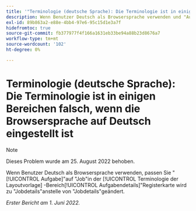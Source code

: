 ```yaml
---
title: '"Terminologie (deutsche Sprache): Die Terminologie ist in einigen Bereichen falsch, wenn die Browsersprache auf Deutsch eingestellt ist.'
description: Wenn Benutzer Deutsch als Browsersprache verwenden und "Aufgabe"in ihrem Bereich für die Terminologie der Layoutvorlage auf "Auftrag"anpassen, ändert sich die Registerkarte "Aufgabendetails"in "Jobdetails"anstelle von "Jobdetails".
exl-id: 89b863a2-e88e-4bb4-97e6-95c15d1e3a7f
hidefromtoc: true
source-git-commit: fb377977f4f166a1631eb33be94a88b23d8676a7
workflow-type: tm+mt
source-wordcount: '102'
ht-degree: 0%

---
```


# Terminologie (deutsche Sprache): Die Terminologie ist in einigen Bereichen falsch, wenn die Browsersprache auf Deutsch eingestellt ist

>[!NOTE]
>
>Dieses Problem wurde am 25. August 2022 behoben.

Wenn Benutzer Deutsch als Browsersprache verwenden, passen Sie &quot;[!UICONTROL Aufgabe]&quot;auf &quot;Job&quot;in der [!UICONTROL Terminologie der Layoutvorlage] -Bereich[!UICONTROL Aufgabendetails]&quot;Registerkarte wird zu &quot;Jobdetails&quot;anstelle von &quot;Jobdetails&quot;geändert.

_Erster Bericht am 1. Juni 2022._
